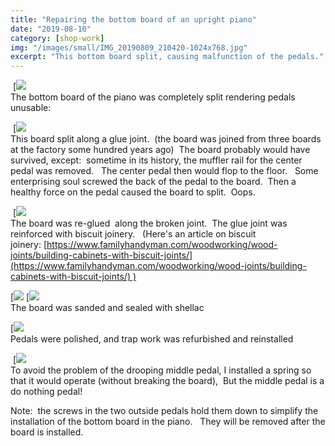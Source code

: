 ```yaml
---
title: "Repairing the bottom board of an upright piano"
date: "2019-08-10"
category: [shop-work]
img: "/images/small/IMG_20190809_210420-1024x768.jpg"
excerpt: "This bottom board split, causing malfunction of the pedals."
---
```




 [![](/images/medium/2019-08-07-20.28.48-1024x768.jpg)<BR/>The bottom board of the piano was completely split rendering pedals unusable:


 [![](/images/medium/2019-08-07-20.38.23-annotated-1024x768.jpg)<BR/>This board split along a glue joint.  (the board was joined from three boards at the factory some hundred years ago)  The board probably would have survived, except:  sometime in its history, the muffler rail for the center pedal was removed.   The center pedal then would flop to the floor.   Some enterprising soul screwed the back of the pedal to the board.  Then a healthy force on the pedal caused the board to split.  Oops.



 [![](/images/medium/2019-08-07-21.28.34-1024x768.jpg)<BR>The board was re-glued  along the broken joint.  The glue joint was reinforced with biscuit joinery.   (Here's an article on biscuit joinery: [https://www.familyhandyman.com/woodworking/wood-joints/building-cabinets-with-biscuit-joints/](https://www.familyhandyman.com/woodworking/wood-joints/building-cabinets-with-biscuit-joints/) )


[![](/images/medium/2019-08-08-10.28.45-1024x768.jpg)
[![](/images/medium/2019-08-08-10.49.27-1024x768.jpg)<BR>The board was sanded and sealed with shellac



[![](/images/medium/IMG_20190809_182251-1024x768.jpg)<BR>Pedals were polished, and trap work was refurbished and reinstalled

 [![](/images/medium/IMG_20190809_210420-1024x768.jpg)<BR>To avoid the problem of the drooping middle pedal, I installed a spring so that it would operate (without breaking the board),  But the middle pedal is a do nothing pedal!


Note:  the screws in the two outside pedals hold them down to simplify the installation of the bottom board in the piano.   They will be removed after the board is installed.

